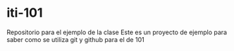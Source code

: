 # iti-101
Repositorio para el ejemplo de la clase
Este es un proyecto de ejemplo para saber como se utiliza git y github para el de 101
